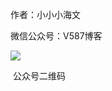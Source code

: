 作者：小小小海文  

微信公众号：V587博客

![](E:\doc2\qrcode_for_gh_38abd39dfdf3_344.jpg)

​																						公众号二维码

